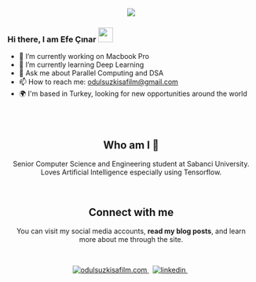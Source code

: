 <h1 align="center">
  <a href="https://git.io/typing-svg">
    <img src="https://readme-typing-svg.herokuapp.com/?lines=Hello!+👋;I+am+Efe+Çınar&center=true&size=25">
  </a>
</h1>

### Hi there, I am Efe Çınar <img src="https://user-images.githubusercontent.com/42378118/110234147-e3259600-7f4e-11eb-95be-0c4047144dea.gif" width="30">

- 🔭 I’m currently working on Macbook Pro
- 🌱 I’m currently learning Deep Learning
- 💬 Ask me about Parallel Computing and DSA
- 📫 How to reach me: odulsuzkisafilm@gmail.com
- 🌍 I'm based in Turkey, looking for new opportunities around the world

<br></br>

<h2 align="center">
Who am I 👀 
</h2>
<p align="center">
Senior Computer Science and Engineering student at Sabanci University. Loves Artificial Intelligence especially using Tensorflow. 
</p>
<center>
<br>

<h2 align="center">
Connect with me 
</h2>
<p align="center">
  You can visit my social media accounts, <b>read my blog posts</b>, and learn more about me through the site.<br>
</p>  
<br>




<p align="center">
<a href="https://github.com/odulsuzkisafilm" target="_blank">
<img src=https://img.shields.io/badge/odulsuzkisafilm.com-%23121011.svg?style=for-the-badge&logo=github&logoColor=orange alt=odulsuzkisafilm.com style="margin-bottom: 5px;" />
</a> &nbsp;


<a href="https://www.linkedin.com/in/efe-çınar-634a21223/" target="_blank">
<img src=https://img.shields.io/badge/linkedin-%231E77B5.svg?&style=for-the-badge&logo=linkedin&logoColor=white alt=linkedin style="margin-bottom: 5px;" />
</a> &nbsp;

</p>  
  
</div>  

